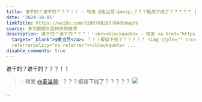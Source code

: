```yaml
---
title: 谁干的？谁干的？？？！！ - 转发 @麦当劳:&ensp;？？？板烧下线了？？？？？ [图片]
date: '2024-10-05'
linkTitle: https://weibo.com/5286768287/OA8UmwqVV
source: 多次婉拒久保织织的微博
description: 谁干的？谁干的？？？！！<br><blockquote> - 转发 <a href="https://weibo.com/1947211342"
  target="_blank">@麦当劳</a>: ？？？板烧下线了？？？？？ <img style="" src="https://tvax3.sinaimg.cn/large/7410164egy1hu67v8i0s0g20rs0rs45l.gif"
  referrerpolicy="no-referrer"></blockquote> ...
disable_comments: true
---
```

谁干的？谁干的？？？！！<br><blockquote> - 转发 <a href="https://weibo.com/1947211342" target="_blank">@麦当劳</a>: ？？？板烧下线了？？？？？ <img style="" src="https://tvax3.sinaimg.cn/large/7410164egy1hu67v8i0s0g20rs0rs45l.gif" referrerpolicy="no-referrer"></blockquote> ...